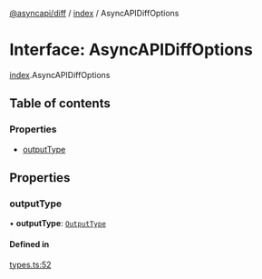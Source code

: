 [@asyncapi/diff](../README.md) / [index](../modules/index.md) / AsyncAPIDiffOptions

# Interface: AsyncAPIDiffOptions

[index](../modules/index.md).AsyncAPIDiffOptions

## Table of contents

### Properties

- [outputType](index.AsyncAPIDiffOptions.md#outputtype)

## Properties

### outputType

• **outputType**: [`OutputType`](../modules/index.md#outputtype)

#### Defined in

[types.ts:52](https://github.com/asyncapi/diff/blob/756921c/src/types.ts#L52)
